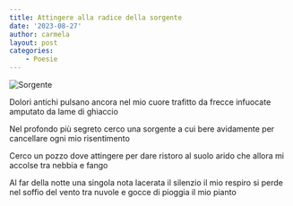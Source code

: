 ```yaml
---
title: Attingere alla radice della sorgente
date: '2023-08-27'
author: carmela
layout: post
categories:
    - Poesie
---
```


![Sorgente](/assets/img/2023/sorgente.jpg)

Dolori antichi
pulsano ancora
nel mio cuore
trafitto da frecce infuocate
amputato da lame di ghiaccio

Nel profondo più segreto
cerco una sorgente
a cui bere avidamente
per cancellare
ogni mio risentimento

Cerco un pozzo 
dove attingere
per dare ristoro 
al suolo arido
che allora mi accolse
tra nebbia e fango

Al far della notte
una singola nota
lacerata il silenzio
il mio respiro 
si perde nel soffio del vento 
tra nuvole 
e gocce di pioggia
il mio pianto